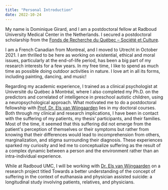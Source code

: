 ```yaml
---
title: "Personal Introduction"
date: 2022-10-24
---
```


My name is Dominique Girard, and I am a postdoctoral fellow at Radboud University Medical Center in the Netherlands. I secured a postdoctoral scholarship from the [Fonds de Recherche du Québec – Société et Culture](https://frq.gouv.qc.ca/en/society-and-culture/).

I am a French Canadian from Montreal, and I moved to Utrecht in October 2021. I am thrilled to be here as working on existential, ethical and moral issues, particularly at the end-of-life period, has been a big part of my research interests for a few years. In my free time, I like to spend as much time as possible doing outdoor activities in nature. I love art in all its forms, including painting, dancing, and music! 

Regarding my academic experience, I trained as a clinical psychologist at Université du Québec à Montréal, where I also completed my Ph.D. on the predictors and correlated of intelligence in preschool autistic children, using a neuropsychological approach. What motivated me to do a postdoctoral fellowship with [ Prof. Dr. Els van Wijngaarden](https://www.elsvanwijngaarden.com/) lies in my doctoral courses. Both through my clinical and research implications, I have been in contact with the suffering of my patients, my thesis’ participants, and their families. Most of the time, it seemed that this suffering did not emerge from the patient's perception of themselves or their symptoms but rather from knowing that their differences would lead to incomprehension from others, marginalization, and stigma surrounding their diagnosis. These experiences sparked my curiosity and led me to conceptualize suffering as the result of a complex dynamic between a person and the environment rather than an intra-individual experience.

While at Radboud UMC, I will be working with [ Dr. Els van Wijngaarden](https://www.elsvanwijngaarden.com/) on a research project titled Towards a better understanding of the concept of suffering in the context of euthanasia and physician assisted suicide: a longitudinal study involving patients, relatives, and physicians.

